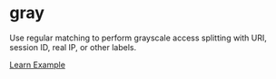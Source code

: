 # gray

Use regular matching to perform grayscale access splitting with URI, session ID, real IP, or other labels.


[Learn Example](https://github.com/xiaoenai/ants/tree/master/gateway/examples/custom)
